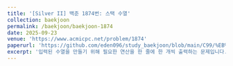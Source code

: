 ```yaml
---
title: '[Silver II] 백준 1874번: 스택 수열'
collection: baekjoon
permalink: /baekjoon/baekjoon-1874
date: 2025-09-23
venue: 'https://www.acmicpc.net/problem/1874'
paperurl: 'https://github.com/eden096/study_baekjoon/blob/main/C99/%EB%B0%B1%EC%A4%80/Silver/1874.%E2%80%85%EC%8A%A4%ED%83%9D%E2%80%85%EC%88%98%EC%97%B4/%EC%8A%A4%ED%83%9D%E2%80%85%EC%88%98%EC%97%B4.c'
excerpt: '입력된 수열을 만들기 위해 필요한 연산을 한 줄에 한 개씩 출력하는 문제입니다.'
---
```

